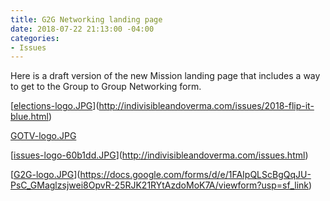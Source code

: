 ```yaml
---
title: G2G Networking landing page
date: 2018-07-22 21:13:00 -04:00
categories:
- Issues
---
```


Here is a draft version of the new Mission landing page that includes a way to get to the Group to Group Networking form.

[[elections-logo.JPG](/uploads/elections-logo.JPG)](http://indivisibleandoverma.com/issues/2018-flip-it-blue.html)

[GOTV-logo.JPG](/uploads/GOTV-logo.JPG)

[[issues-logo-60b1dd.JPG](/uploads/issues-logo-60b1dd.JPG)](http://indivisibleandoverma.com/issues.html)

[[G2G-logo.JPG](/uploads/G2G-logo.JPG)](https://docs.google.com/forms/d/e/1FAIpQLScBgQqJU-PsC_GMaglzsjwei8OpvR-25RJK21RYtAzdoMoK7A/viewform?usp=sf_link)